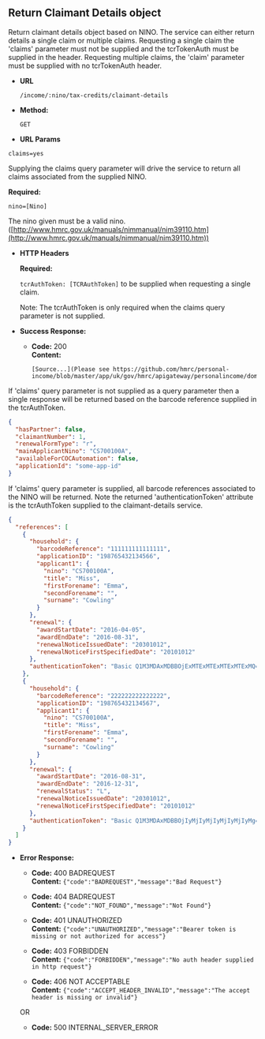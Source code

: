 Return Claimant Details object
----
  Return claimant details object based on NINO. The service can either return details a single claim or multiple claims.
  Requesting a single claim the 'claims' parameter must not be supplied and the tcrTokenAuth must be supplied in the header.
  Requesting multiple claims, the 'claim' parameter must be supplied with no tcrTokenAuth header.

* **URL**

  `/income/:nino/tax-credits/claimant-details`

* **Method:**
  
  `GET`

*  **URL Params**

  `claims=yes`

   Supplying the claims query parameter will drive the service to return all claims associated from the supplied NINO.


   **Required:**
 
   `nino=[Nino]`
   
   The nino given must be a valid nino. ([http://www.hmrc.gov.uk/manuals/nimmanual/nim39110.htm](http://www.hmrc.gov.uk/manuals/nimmanual/nim39110.htm))

*  **HTTP Headers**

   **Required:**
 
   `tcrAuthToken: [TCRAuthToken]` to be supplied when requesting a single claim.

   Note: The tcrAuthToken is only required when the claims query parameter is not supplied.

* **Success Response:**

  * **Code:** 200 <br />
    **Content:**

        [Source...](Please see https://github.com/hmrc/personal-income/blob/master/app/uk/gov/hmrc/apigateway/personalincome/domain/Renewals.scala#L55)

If 'claims' query parameter is not supplied as a query parameter then a single response will be returned based on the barcode reference supplied in the tcrAuthToken.

```json
{
  "hasPartner": false,
  "claimantNumber": 1,
  "renewalFormType": "r",
  "mainApplicantNino": "CS700100A",
  "availableForCOCAutomation": false,
  "applicationId": "some-app-id"
}
```

If 'claims' query parameter is supplied, all barcode references associated to the NINO will be returned.
Note the returned 'authenticationToken' attribute is the tcrAuthToken supplied to the claimant-details service.

```json
{
  "references": [
    {
      "household": {
        "barcodeReference": "111111111111111",
        "applicationID": "198765432134566",
        "applicant1": {
          "nino": "CS700100A",
          "title": "Miss",
          "firstForename": "Emma",
          "secondForename": "",
          "surname": "Cowling"
        }
      },
      "renewal": {
        "awardStartDate": "2016-04-05",
        "awardEndDate": "2016-08-31",
        "renewalNoticeIssuedDate": "20301012",
        "renewalNoticeFirstSpecifiedDate": "20101012"
      },
      "authenticationToken": "Basic Q1M3MDAxMDBBOjExMTExMTExMTExMTExMQ=="
    },
    {
      "household": {
        "barcodeReference": "222222222222222",
        "applicationID": "198765432134567",
        "applicant1": {
          "nino": "CS700100A",
          "title": "Miss",
          "firstForename": "Emma",
          "secondForename": "",
          "surname": "Cowling"
        }
      },
      "renewal": {
        "awardStartDate": "2016-08-31",
        "awardEndDate": "2016-12-31",
        "renewalStatus": "L",
        "renewalNoticeIssuedDate": "20301012",
        "renewalNoticeFirstSpecifiedDate": "20101012"
      },
      "authenticationToken": "Basic Q1M3MDAxMDBBOjIyMjIyMjIyMjIyMjIyMg=="
    }
  ]
}
```


* **Error Response:**

  * **Code:** 400 BADREQUEST <br />
    **Content:** `{"code":"BADREQUEST","message":"Bad Request"}`

  * **Code:** 404 BADREQUEST <br />
    **Content:** `{"code":"NOT_FOUND","message":"Not Found"}`

  * **Code:** 401 UNAUTHORIZED <br />
    **Content:** `{"code":"UNAUTHORIZED","message":"Bearer token is missing or not authorized for access"}`

  * **Code:** 403 FORBIDDEN <br />
    **Content:** `{"code":"FORBIDDEN","message":"No auth header supplied in http request"}`

  * **Code:** 406 NOT ACCEPTABLE <br />
    **Content:** `{"code":"ACCEPT_HEADER_INVALID","message":"The accept header is missing or invalid"}`

  OR

  * **Code:** 500 INTERNAL_SERVER_ERROR <br />


